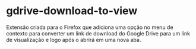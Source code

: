 # gdrive-download-to-view
Extensão criada para o Firefox que adiciona uma opção no menu de contexto para converter um link de download do Google Drive para um link de visualização e logo após o abrirá em uma nova aba.
